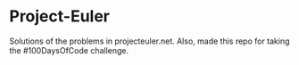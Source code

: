 # Project-Euler
Solutions of the problems in projecteuler.net. 
Also, made this repo for taking the #100DaysOfCode challenge.

